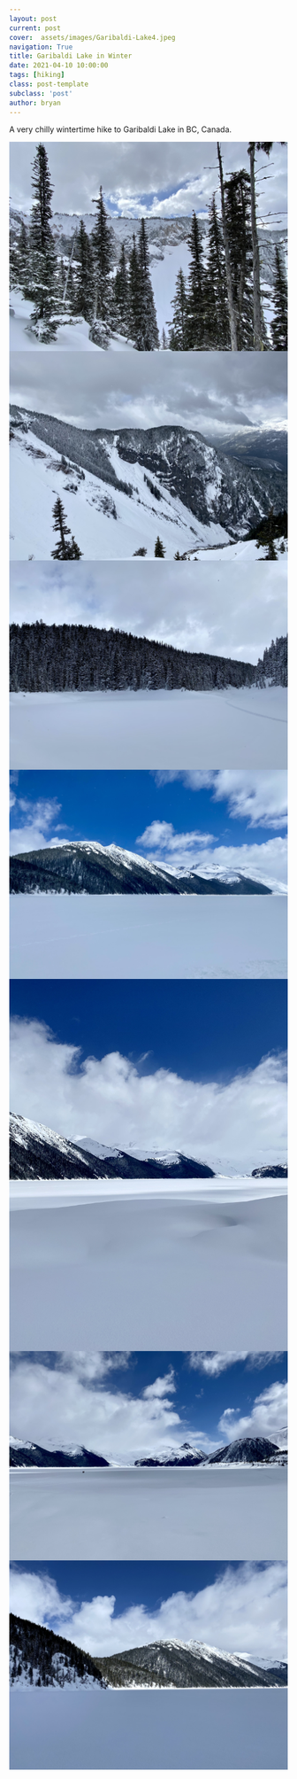 ```yaml
---
layout: post
current: post
cover:  assets/images/Garibaldi-Lake4.jpeg
navigation: True
title: Garibaldi Lake in Winter
date: 2021-04-10 10:00:00
tags: [hiking]
class: post-template
subclass: 'post'
author: bryan
---
```


A very chilly wintertime hike to Garibaldi Lake in BC, Canada.

<img max-width="100vw" align="center" src="https://github.com/bryanyu1/blog/blob/gh-pages/assets/images/Garibaldi-Lake1.jpeg?raw=true" alt="Garibaldi-Lake1">

<img max-width="100vw" align="center" src="https://github.com/bryanyu1/blog/blob/gh-pages/assets/images/Garibaldi-Lake2.jpeg?raw=true" alt="Garibaldi-Lake2">

<img max-width="100vw" align="center" src="https://github.com/bryanyu1/blog/blob/gh-pages/assets/images/Garibaldi-Lake3.jpeg?raw=true" alt="Garibaldi-Lake3">

<img max-width="100vw" align="center" src="https://github.com/bryanyu1/blog/blob/gh-pages/assets/images/Garibaldi-Lake4.jpeg?raw=true" alt="Garibaldi-Lake4">

<img max-width="100vw" align="center" src="https://github.com/bryanyu1/blog/blob/gh-pages/assets/images/Garibaldi-Lake5.jpeg?raw=true" alt="Garibaldi-Lake5">

<img max-width="100vw" align="center" src="https://github.com/bryanyu1/blog/blob/gh-pages/assets/images/Garibaldi-Lake6.jpeg?raw=true" alt="Garibaldi-Lake6">

<img max-width="100vw" align="center" src="https://github.com/bryanyu1/blog/blob/gh-pages/assets/images/Garibaldi-Lake7.jpeg?raw=true" alt="Garibaldi-Lake7">
